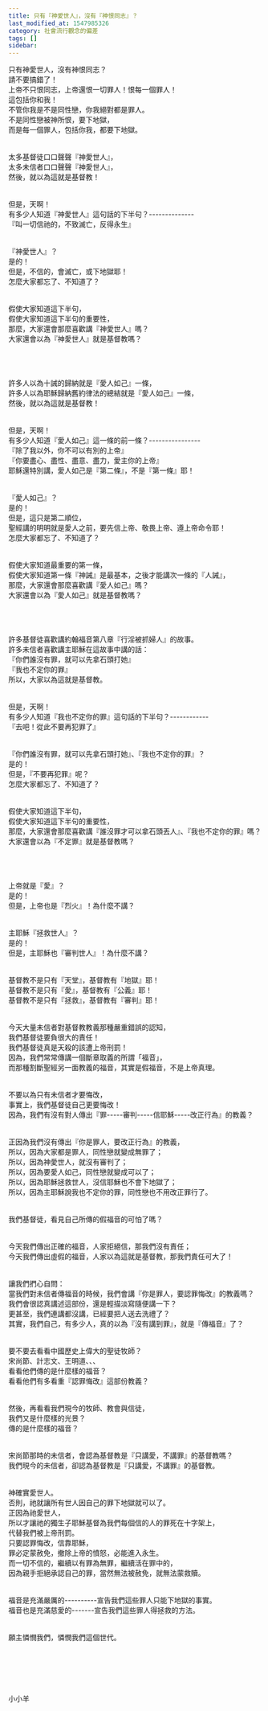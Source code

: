 ```yaml
---
title: 只有『神愛世人』，沒有『神恨同志』？
last_modified_at: 1547985326
category: 社會流行觀念的偏差
tags: []
sidebar: 
---
```


<p>只有神愛世人，沒有神恨同志？<br/>請不要搞錯了！<br/>上帝不只恨同志，上帝還恨一切罪人！恨每一個罪人！<br/>這包括你和我！<br/>不管你我是不是同性戀，你我絕對都是罪人。<br/>不是同性戀被神所恨，要下地獄，<br/>而是每一個罪人，包括你我，都要下地獄。<br/><br/><br/><!--more-->太多基督徒口口聲聲『神愛世人』，<br/>太多未信者口口聲聲『神愛世人』，<br/>然後，就以為這就是基督教！<br/><br/><br/>但是，天啊！<br/>有多少人知道『神愛世人』這句話的下半句？--------------<br/>『叫一切信祂的，不致滅亡，反得永生』<br/><br/><br/>『神愛世人』？<br/>是的！<br/>但是，不信的，會滅亡，或下地獄耶！<br/>怎麼大家都忘了、不知道了？<br/><br/><br/>假使大家知道這下半句，<br/>假使大家知道這下半句的重要性，<br/>那麼，大家還會那麼喜歡講『神愛世人』嗎？<br/>大家還會以為『神愛世人』就是基督教嗎？<br/><br/><br/><br/><br/>許多人以為十誡的歸納就是『愛人如己』一條，<br/>許多人以為耶穌歸納舊約律法的總結就是『愛人如己』一條，<br/>然後，就以為這就是基督教！<br/><br/><br/>但是，天啊！<br/>有多少人知道『愛人如己』這一條的前一條？----------------<br/>『除了我以外，你不可以有別的上帝』<br/>『你要盡心、盡性、盡意、盡力，愛主你的上帝』<br/>耶穌還特別講，愛人如己是『第二條』，不是『第一條』耶！<br/><br/><br/>『愛人如己』？<br/>是的！<br/>但是，這只是第二順位，<br/>聖經講的明明就是愛人之前，要先信上帝、敬畏上帝、遵上帝命令耶！<br/>怎麼大家都忘了、不知道了？<br/><br/><br/>假使大家知道最重要的第一條，<br/>假使大家知道第一條『神誡』是最基本，之後才能講次一條的『人誡』，<br/>那麼，大家還會那麼喜歡講『愛人如己』嗎？<br/>大家還會以為『愛人如己』就是基督教嗎？<br/><br/><br/><br/><br/>許多基督徒喜歡講約翰福音第八章『行淫被抓婦人』的故事。<br/>許多未信者喜歡講主耶穌在這故事中講的話：<br/>『你們誰沒有罪，就可以先拿石頭打她』<br/>『我也不定你的罪』<br/>所以，大家以為這就是基督教。<br/><br/><br/>但是，天啊！<br/>有多少人知道『我也不定你的罪』這句話的下半句？------------<br/>『去吧！從此不要再犯罪了』<br/><br/><br/>『你們誰沒有罪，就可以先拿石頭打她』、『我也不定你的罪』？<br/>是的！<br/>但是，『不要再犯罪』呢？<br/>怎麼大家都忘了、不知道了？<br/><br/><br/>假使大家知道這下半句，<br/>假使大家知道這下半句的重要性，<br/>那麼，大家還會那麼喜歡講『誰沒罪才可以拿石頭丟人』、『我也不定你的罪』嗎？<br/>大家還會以為『不定罪』就是基督教嗎？<br/><br/><br/><br/><br/>上帝就是『愛』？<br/>是的！<br/>但是，上帝也是『烈火』！為什麼不講？<br/><br/><br/>主耶穌『拯救世人』？<br/>是的！<br/>但是，主耶穌也『審判世人』！為什麼不講？<br/><br/><br/>基督教不是只有『天堂』，基督教有『地獄』耶！<br/>基督教不是只有『愛』，基督教有『公義』耶！<br/>基督教不是只有『拯救』，基督教有『審判』耶！<br/><br/><br/>今天大量未信者對基督教教義那種嚴重錯誤的認知，<br/>我們基督徒要負很大的責任！<br/>我們基督徒真是天殺的該遭上帝刑罰！<br/>因為，我們常常傳講一個斷章取義的所謂「福音」，<br/>而那種割斷聖經另一面教義的福音，其實是假福音，不是上帝真理。<br/><br/><br/>不要以為只有未信者才要悔改，<br/>事實上，我們基督徒自己更要悔改！<br/>因為，我們有沒有對人傳出『罪-----審判-----信耶穌-----改正行為』的教義？<br/><br/><br/>正因為我們沒有傳出『你是罪人，要改正行為』的教義，<br/>所以，因為大家都是罪人，同性戀就變成無罪了；<br/>所以，因為神愛世人，就沒有審判了；<br/>所以，因為要愛人如己，同性戀就變成可以了；<br/>所以，因為耶穌拯救世人，沒信耶穌也不會下地獄了；<br/>所以，因為主耶穌說我也不定你的罪，同性戀也不用改正罪行了。<br/><br/><br/>我們基督徒，看見自己所傳的假福音的可怕了嗎？<br/><br/><br/>今天我們傳出正確的福音，人家拒絕信，那我們沒有責任；<br/>今天我們傳出虛假的福音，人家以為這就是基督教，那我們責任可大了！<br/><br/><br/>讓我們捫心自問：<br/>當我們對未信者傳福音的時候，我們會講『你是罪人，要認罪悔改』的教義嗎？<br/>我們會很認真講述這部份，還是輕描淡寫隨便講一下？<br/>更甚至，我們連講都沒講，已經要把人送去洗禮了？<br/>其實，我們自己，有多少人，真的以為『沒有講到罪』，就是『傳福音』了？<br/><br/><br/>要不要去看看中國歷史上偉大的聖徒牧師？<br/>宋尚節、計志文、王明道、、、<br/>看看他們傳的是什麼樣的福音？<br/>看看他們有多看重『認罪悔改』這部份教義？<br/><br/><br/>然後，再看看我們現今的牧師、教會與信徒，<br/>我們又是什麼樣的光景？<br/>傳的是什麼樣的福音？<br/><br/><br/>宋尚節那時的未信者，會認為基督教是『只講愛，不講罪』的基督教嗎？<br/>我們現今的未信者，卻認為基督教是『只講愛，不講罪』的基督教。<br/><br/><br/>神確實愛世人。<br/>否則，祂就讓所有世人因自己的罪下地獄就可以了。<br/>正因為祂愛世人，<br/>所以才讓祂的獨生子耶穌基督為我們每個信的人的罪死在十字架上，<br/>代替我們被上帝刑罰。<br/>只要認罪悔改，信靠耶穌，<br/>罪必定蒙赦免，撤除上帝的憤怒，必能進入永生。<br/>而一切不信的，繼續以有罪為無罪，繼續活在罪中的，<br/>因為親手拒絕承認自己的罪，當然無法被赦免，就無法蒙救贖。<br/><br/><br/>福音是充滿嚴厲的----------宣告我們這些罪人只能下地獄的事實。<br/>福音也是充滿慈愛的-------宣告我們這些罪人得拯救的方法。<br/><br/><br/>願主憐憫我們，憐憫我們這個世代。<br/><br/><br/><br/><br/><br/><br/>小小羊<br/><br/><br/></p>